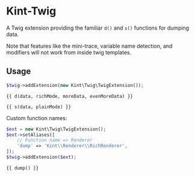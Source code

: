 # Kint-Twig

A Twig extension providing the familiar `d()` and `s()` functions for dumping data.

Note that features like the mini-trace, variable name detection, and modifiers will not work from inside twig templates.

## Usage

```php
$twig->addExtension(new Kint\Twig\TwigExtension());
```

```twig
{{ d(data, richMode, moreData, evenMoreData) }}

{{ s(data, plainMode) }}
```

Custom function names:

```php
$ext = new Kint\Twig\TwigExtension();
$ext->setAliases([
    // Function name => Renderer
    'dump' => 'Kint\\Renderer\\RichRenderer',
]);
$twig->addExtension($ext);
```

```twig
{{ dump() }}
```
